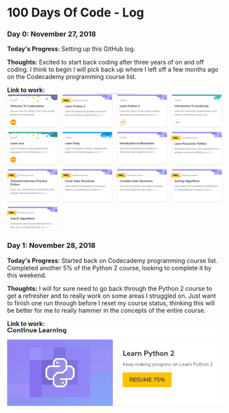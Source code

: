 # 100 Days Of Code - Log

### Day 0: November 27, 2018

**Today's Progress**: Setting up this GitHub log.

**Thoughts:** Excited to start back coding after three years of on and off coding. I think to begin I will pick back up where I left off a few months ago on the Codecademy programming course list.

**Link to work:**
![](Pictures/Day0.0.png)

### Day 1: November 28, 2018

**Today's Progress**: Started back on Codecademy programming course list. Completed another 5% of the Python 2 course, looking to complete it by this weekend.

**Thoughts:** I will for sure need to go back through the Python 2 course to get a refresher and to really work on some areas I struggled on. Just want to finish one run through before I reset my course status, thinking this will be better for me to really hammer in the concepts of the entire course. 

**Link to work:**
![](Pictures/Day1.0.png)
